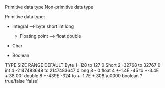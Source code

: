 Primitive data type
Non-primitive data type


Primitive data type:
- Integral      -->  byte
                     short
                     int
                     long

  - Floating point  --> float
                        double
- Char
- Boolean




TYPE                SIZE            RANGE                       DEFAULT
Byte                1               -128 to 127                     0
Short               2               -32768 to 32767                 0
int                 4               -2147483648 to 2147483647       0
long                8               -                               0
float               4               +-1.4E -45 to +-3.4E + 38       00f
double              8               +-439E -324 to +- 1.7E + 308    \u0000
boolean             ?               true/false                      'false'
